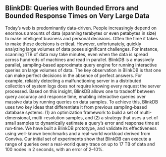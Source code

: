 BlinkDB: Queries with Bounded Errors and Bounded Response Times on Very Large Data
-------------------------------------------------------------------------

Today’s web is predominantly data-driven. People increasingly depend on enormous amounts of data (spanning terabytes or even petabytes in size) to make intelligent business and personal decisions. Often the time it takes to make these decisions is critical. However, unfortunately, quickly analyzing large volumes of data poses significant challenges. For instance, scanning 1TB of data may take minutes, even when the data is spread across hundreds of machines and read in parallel. BlinkDB is a massively parallel, sampling-based approximate query engine for running interactive queries on large volumes of data. The key observation in BlinkDB is that one can make perfect decisions in the absence of perfect answers. For example, reliably detecting a malfunctioning server in a distributed collection of system logs does not require knowing every request the server processed. Based on this insight, BlinkDB allows one to tradeoff between query accuracy and response time, enabling interactive queries over massive data by running queries on data samples. To achieve this, BlinkDB uses two key ideas that differentiate it from previous sampling-based database systems: (1) an optimization framework to build a set of multi-dimensional, multi-resolution samples, and (2) a strategy that uses a set of small samples to dynamically estimate a query’s error and response time at run-time. We have built a BlinkDB prototype, and validate its effectiveness using well-known benchmarks and a real-world workload derived from Conviva. Our initial set of experiments show that BlinkDB can execute a range of queries over a real-world query trace on up to 17 TB of data and 100 nodes in 2 seconds, with an error of 2–10%. 
